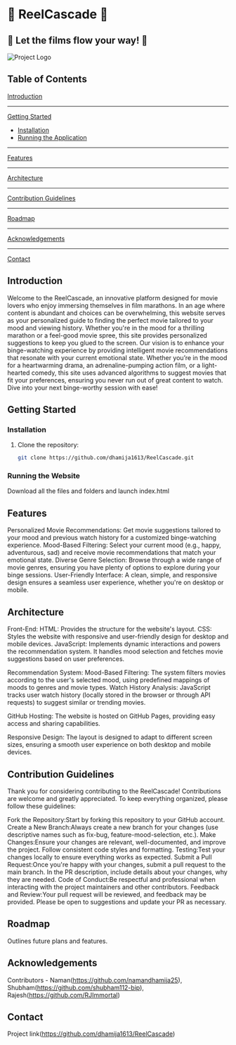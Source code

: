 # :movie_camera: ReelCascade :movie_camera:
## :popcorn: Let the films flow your way! :popcorn:

![Project Logo](https://github.com/dhamija1613/ReelCascade/blob/main/asset/logo.jpeg)

## Table of Contents

[Introduction](#introduction)

---
[Getting Started](#Getting-Started)
  - [Installation](#installation)
  - [Running the Application](#running-the-application)
---
[Features](#features)

---
[Architecture](#architecture)

---
[Contribution Guidelines](#contribution-Guidelines)

---
[Roadmap](#roadmap)

---
[Acknowledgements](#acknowledgements)

---
[Contact](#contact)

## Introduction
Welcome to the ReelCascade, an innovative platform designed for movie lovers who enjoy immersing themselves in film marathons. In an age where content is abundant and choices can be overwhelming, this website serves as your personalized guide to finding the perfect movie tailored to your mood and viewing history. Whether you're in the mood for a thrilling marathon or a feel-good movie spree, this site provides personalized suggestions to keep you glued to the screen. Our vision is to enhance your binge-watching experience by providing intelligent movie recommendations that resonate with your current emotional state. Whether you’re in the mood for a heartwarming drama, an adrenaline-pumping action film, or a light-hearted comedy, this site uses advanced algorithms to suggest movies that fit your preferences, ensuring you never run out of great content to watch. Dive into your next binge-worthy session with ease!

## Getting Started

### Installation

1. Clone the repository:

   ```bash
   git clone https://github.com/dhamija1613/ReelCascade.git


### Running the Website
Download all the files and folders and launch index.html

## Features
Personalized Movie Recommendations: Get movie suggestions tailored to your mood and previous watch history for a customized binge-watching experience.
Mood-Based Filtering: Select your current mood (e.g., happy, adventurous, sad) and receive movie recommendations that match your emotional state.
Diverse Genre Selection: Browse through a wide range of movie genres, ensuring you have plenty of options to explore during your binge sessions.
User-Friendly Interface: A clean, simple, and responsive design ensures a seamless user experience, whether you're on desktop or mobile.

## Architecture
Front-End: 
HTML: Provides the structure for the website's layout.
CSS: Styles the website with responsive and user-friendly design for desktop and mobile devices.
JavaScript: Implements dynamic interactions and powers the recommendation system. It handles mood selection and fetches movie suggestions based on user preferences.

Recommendation System:
Mood-Based Filtering: The system filters movies according to the user's selected mood, using predefined mappings of moods to genres and movie types.
Watch History Analysis: JavaScript tracks user watch history (locally stored in the browser or through API requests) to suggest similar or trending movies.

GitHub Hosting: 
The website is hosted on GitHub Pages, providing easy access and sharing capabilities.

Responsive Design: 
The layout is designed to adapt to different screen sizes, ensuring a smooth user experience on both desktop and mobile devices.

## Contribution Guidelines
Thank you for considering contributing to the ReelCascade! Contributions are welcome and greatly appreciated. To keep everything organized, please follow these guidelines:

Fork the Repository:Start by forking this repository to your GitHub account.
Create a New Branch:Always create a new branch for your changes (use descriptive names such as fix-bug, feature-mood-selection, etc.).
Make Changes:Ensure your changes are relevant, well-documented, and improve the project.
Follow consistent code styles and formatting.
Testing:Test your changes locally to ensure everything works as expected.
Submit a Pull Request:Once you're happy with your changes, submit a pull request to the main branch.
In the PR description, include details about your changes, why they are needed.
Code of Conduct:Be respectful and professional when interacting with the project maintainers and other contributors.
Feedback and Review:Your pull request will be reviewed, and feedback may be provided. Please be open to suggestions and update your PR as necessary.

## Roadmap
Outlines future plans and features.

## Acknowledgements
Contributors - Naman(https://github.com/namandhamija25), Shubham(https://github.com/shubham112-bip), Rajesh(https://github.com/RJImmortal)

## Contact
Project link(https://github.com/dhamija1613/ReelCascade)
